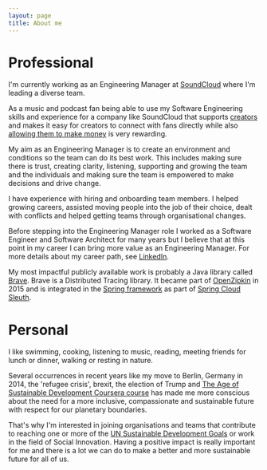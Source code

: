 ```yaml
---
layout: page
title: About me
---
```


# Professional

I'm currently working as an Engineering Manager at [SoundCloud](https://soundcloud.com) where I'm leading a diverse team.

As a music and podcast fan being able to use my Software Engineering skills and experience for a company like SoundCloud that supports [creators](https://creators.soundcloud.com) and makes it easy for creators to connect with fans directly while also [allowing them to make money](https://creators.soundcloud.com/monetization) is very rewarding. 

My aim as an Engineering Manager is to create an environment and conditions so the team can do its best work.
This includes making sure there is trust, creating clarity, listening, supporting and growing the team and the individuals and making sure the team is empowered to make decisions and drive change.

I have experience with hiring and onboarding team members. I helped growing careers, assisted moving people into the job of their choice, dealt with conflicts and helped getting teams through organisational changes. 

Before stepping into the Engineering Manager role I worked as a Software Engineer and Software Architect for many years but I believe that at this point in my career I can bring more value as an Engineering Manager. For more details about my career path, see [LinkedIn](https://linkedin.com/in/kristof-adriaenssens-8a481619).

My most impactful publicly available work is probably a Java library called [Brave][1].  Brave is a Distributed Tracing library. It became part of [OpenZipkin](../2015-07-17-brave-moved-to-openzipkin/) in 2015 and is integrated in the [Spring framework](https://spring.io) as part of [Spring Cloud Sleuth](https://cloud.spring.io/spring-cloud-sleuth/). 


# Personal

I like swimming, cooking, listening to music, reading, meeting friends for lunch or dinner, walking or resting in nature.

Several occurrences in recent years like my move to Berlin, Germany in 2014, the 'refugee crisis', brexit, the election of Trump and [The Age of Sustainable Development Coursera course](2) has made me more conscious about the need for a more inclusive, compassionate and sustainable future with respect for our planetary boundaries.  

That's why I'm interested in joining organisations and teams that contribute to reaching one or more of the [UN Sustainable Development Goals](https://www.globalgoals.org) or work in the field of Social Innovation.  Having a positive impact is really important for me and there is a lot we can do to make a better and more sustainable future for all of us.




[1]: https://github.com/openzipkin/brave
[2]: https://www.coursera.org/learn/sustainable-development

